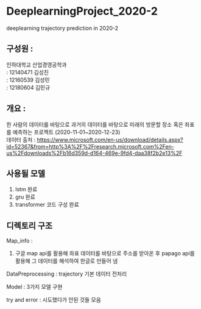 # DeeplearningProject_2020-2
deeplearning trajectory prediction in 2020-2

## 구성원 :
인하대학교 산업경영공학과<br>
: 12140471 김성진 <br>
: 12160539 김성민 <br>
: 12180604 김민규 <br>

## 개요 :

한 사람의 데이터를 바탕으로 과거의 데이터를 바탕으로 미래의 방문할 장소 혹은 좌표를 예측하는 프로젝트 (2020-11-01~2020-12-23)<br>
데이터 출처 : https://www.microsoft.com/en-us/download/details.aspx?id=52367&from=http%3A%2F%2Fresearch.microsoft.com%2Fen-us%2Fdownloads%2Fb16d359d-d164-469e-9fd4-daa38f2b2e13%2F

## 사용될 모델
1. lstm 완료
2. gru 완료
3. transformer 코드 구성 완료

## 디렉토리 구조
Map_info : 
1) 구글 map api를 활용해 좌표 데이터를 바탕으로 주소를 받아온 후 papago api를 활용해 그 데이터를 해석하여 한글로 만들어 냄 

DataPreprocessing : trajectory 기본 데이터 전처리

Model : 3가지 모델 구현

try and error : 시도했다가 안된 것들 모음
